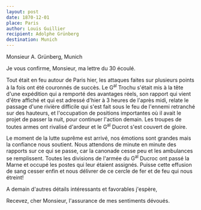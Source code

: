 ```yaml
---
layout: post
date: 1870-12-01
place: Paris
author: Louis Guillier
recipient: Adolphe Grünberg
destination: Munich
---
```


Monsieur A. Grünberg, Munich


Je vous confirme, Monsieur, ma lettre du 30 écoulé.

Tout était en feu autour de Paris hier, les attaques faites
sur plusieurs points à la fois ont été couronnés de succès.
Le G<sup>al</sup> Trochu s'était mis à la tête d'une expédition qui a remporté
des avantages réels, son rapport qui vient d'être affiché et qui est adressé
d'hier à 3 heures de l'après midi, relate le passage d'une rivière difficile
qui s'est fait sous le feu de l'ennemi retranché sur des hauteurs, et
l'occupation de positions importantes où il avait le projet de passer la nuit,
pour continuer l'action demain.
Les troupes de toutes armes ont rivalisé d'ardeur et le G<sup>al</sup> Ducrot s'est
couvert de gloire.

Le moment de la lutte suprême est arrivé, nos émotions sont grandes mais la
confiance nous soutient.
Nous attendons de minute en minute des rapports sur ce qui se passe, car la
canonade cesse peu et les ambulances se remplissent.
Toutes les divisions de l'armée du G<sup>al</sup> Ducroc ont passé la Marne et occupé les
postes qui leur étaient assignés.
Puisse cette effusion de sang cesser enfin et nous délivrer de ce cercle de fer
et de feu qui nous étreint!

A demain d'autres détails intéressants et favorables j'espère,

Recevez, cher Monsieur, l'assurance de mes sentiments dévoués.
